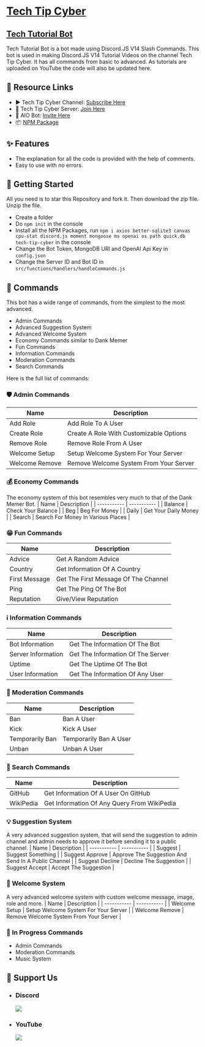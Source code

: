 # [Tech Tip Cyber](https://youtube.com/techtipcyber)
## [Tech Tutorial Bot](https://www.youtube.com/playlist?list=PLiK2FVO_yE7q0lYlmhFemXmTSlz-8mcDC)

Tech Tutorial Bot is a bot made using Discord.JS V14 Slash Commands. This bot is used in making Discord.JS V14 Tutorial Videos on the channel Tech Tip Cyber. It has all commands from basic to advanced. As tutorials are uploaded on YouTube the code will also be updated here.

## 🔗 Resource Links
- ▶️ Tech Tip Cyber Channel: [Subscribe Here](https://www.youtube.com/techtipcyber)
- 🤝 Tech Tip Cyber Server: [Join Here](https://discord.gg/2FMvpaUcWh)
- 🤖 AIO Bot: [Invite Here](https://discord.com/api/oauth2/authorize?client_id=787068394372988969&permissions=8&scope=bot%20applications.commands)
- 📦 [NPM Package](https://www.npmjs.com/package/tech-tip-cyber)

## ✨ Features
- The explanation for all the code is provided with the help of comments.
- Easy to use with no errors.

## 🚀 Getting Started
All you need is to star this Repository and fork it. Then download the zip file. Unzip the file.
- Create a folder
- Do `npm init` in the console
- Install all the NPM Packages, run `npm i axios better-sqlite3 canvas cpu-stat discord.js moment mongoose ms openai os path quick.db tech-tip-cyber` in the console
- Change the Bot Token, MongoDB URl and OpenAI Api Key in `config.json`
- Change the Server ID and Bot ID in `src/functions/handlers/handleCommands.js`

## 🤖 Commands
This bot has a wide range of commands, from the simplest to the most advanced.
- Admin Commands
- Advanced Suggestion System
- Advanced Welcome System
- Economy Commands similar to Dank Memer
- Fun Commands
- Information Commands
- Moderation  Commands
- Search Commands

Here is the full list of commands:
### 🛡️ Admin Commands
| Name | Description |
| ----------- | ----------- |
| Add Role | Add Role To A User |
| Create Role | Create A Role With Customizable Options |
| Remove Role | Remove Role From A User |
| Welcome Setup | Setup Welcome System For Your Server |
| Welcome Remove | Remove Welcome System From Your Server |

### 💰 Economy Commands
The economy system of this bot resembles very much to that of the Dank Memer Bot.
| Name | Description |
| ----------- | ----------- |
| Balance | Check Your Balance |
| Beg | Beg For Money |
| Daily | Get Your Daily Money |
| Search | Search For Money In Various Places |

### 😁 Fun Commands
| Name | Description |
| ----------- | ----------- |
| Advice | Get A Random Advice |
| Country | Get Information Of A Country |
| First Message | Get The First Message Of The Channel |
| Ping | Get The Ping Of The Bot |
| Reputation | Give/View Reputation |

### ℹ️ Information Commands
| Name | Description |
| ----------- | ----------- |
| Bot Information | Get The Information Of The Bot |
| Server Information | Get The Information Of The Server |
| Uptime | Get The Uptime Of The Bot |
| User Information | Get The Information Of Any User |

### 🛑️ Moderation Commands
| Name | Description |
| ----------- | ----------- |
| Ban | Ban A User |
| Kick | Kick A User |
| Temporarily Ban | Temporarily Ban A User |
| Unban | Unban A User |

### 🔎️ Search Commands
| Name | Description |
| ----------- | ----------- |
| GitHub | Get Information Of A User On GitHub |
| WikiPedia | Get Information Of Any Query From WikiPedia |

### 💡️ Suggestion System
A very advanced suggestion system, that will send the suggestion to admin channel and admin needs to approve it before sending it to a public channel.
| Name | Description |
| ----------- | ----------- |
| Suggest | Suggest Something |
| Suggest Approve | Approve The Suggestion And Send In A Public Channel |
| Suggest Decline | Decline The Suggestion |
| Suggest Accept | Accept The Suggestion |

### 👋 Welcome System
A very advanced welcome system with custom welcome message, image, role and more.
| Name | Description |
| ----------- | ----------- |
| Welcome Setup | Setup Welcome System For Your Server |
| Welcome Remove | Remove Welcome System From Your Server |

### 🚧 In Progress Commands
- Admin Commands
- Moderation Commands
- Music System

## 🤝 Support Us
- ### Discord
    <a href="https://discord.gg/E6VFACWu5V" target="_blank">
      <img src="https://discord.com/api/guilds/787061623696523304/widget.png?style=banner4">
    </a>
- ### YouTube
     <a href="https://www.youtube.com/techtipcyber" target="_blank">
          <img src="https://i.imgur.com/iF118Xb.png">
    </a>
